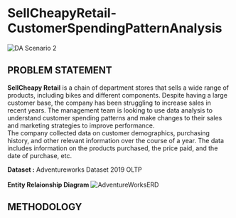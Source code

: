 # SellCheapyRetail-CustomerSpendingPatternAnalysis

![DA Scenario 2](https://github.com/user-attachments/assets/23e4941d-912b-4e9f-9b8a-da2bade3221e)

## PROBLEM STATEMENT
**SellCheapy Retail** is a chain of department stores that sells a wide range of products, including bikes and different components. Despite having a large customer base, the company has been struggling to increase sales in recent years. The management team is looking to use data analysis to understand customer spending patterns and make changes to their sales and marketing strategies to improve performance.
<br>
The company collected data on customer demographics, purchasing history, and other relevant information over the course of a year. The data includes information on the products purchased, the price paid, and the date of purchase, etc.

**Dataset :** Adventureworks Dataset 2019 OLTP  <br>
<br>
**Entity Relaionship Diagram**
![AdventureWorksERD](https://github.com/user-attachments/assets/b835abd2-c811-4da3-a4c5-96aec99150f7)

## METHODOLOGY




